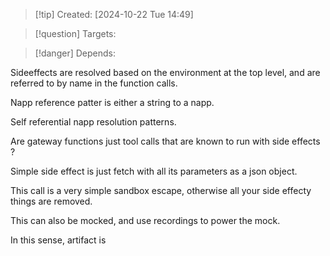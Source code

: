 
>[!tip] Created: [2024-10-22 Tue 14:49]

>[!question] Targets: 

>[!danger] Depends: 


Sideeffects are resolved based on the environment at the top level, and are referred to by name in the function calls.

Napp reference patter is either a string to a napp.

Self referential napp resolution patterns.

Are gateway functions just tool calls that are known to run with side effects ?

Simple side effect is just fetch with all its parameters as a json object.

This call is a very simple sandbox escape, otherwise all your side effecty things are removed.

This can also be mocked, and use recordings to power the mock.

In this sense, artifact is